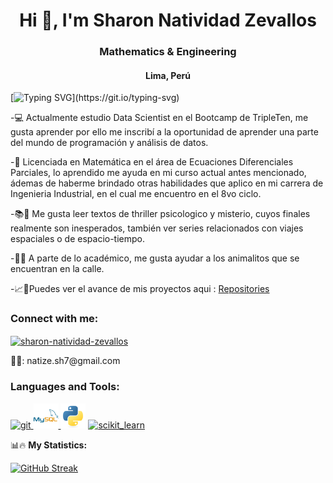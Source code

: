 <h1 align="center">Hi 👋, I'm Sharon Natividad Zevallos</h1>
<h3 align="center">Mathematics & Engineering</h3>
<h4 align="center">Lima, Perú</h4>

[![Typing SVG](https://readme-typing-svg.herokuapp.com?font=Fira+Code&pause=1000&color=F73B9B&random=false&width=435&lines=About+me:)](https://git.io/typing-svg)

-💻 Actualmente estudio Data Scientist en el Bootcamp de TripleTen, me gusta aprender por ello me inscribí a la oportunidad de aprender una parte del mundo de programación y análisis de datos.

-📜 Licenciada en Matemática en el área de Ecuaciones Diferenciales Parciales, lo aprendido me ayuda en mi curso actual antes mencionado, ádemas de haberme brindado otras habilidades que aplico en mi carrera de Ingenieria Industrial, en el cual me encuentro en el 8vo ciclo.

-📚🔎 Me gusta leer textos de thriller psicologico y misterio, cuyos finales realmente son inesperados, también ver series relacionados con viajes espaciales o de espacio-tiempo.

-🐶🐱 A parte de lo académico, me gusta ayudar a los animalitos que se encuentran en la calle.

-📈🔎Puedes ver el avance de mis proyectos aqui : [Repositories](https://github.com/SharonNatize)

<h3 align="left">Connect with me:</h3>
<p align="left">
<a href="https://linkedin.com/in/sharon-natividad-zevallos" target="blank"><img align="center" src="https://raw.githubusercontent.com/rahuldkjain/github-profile-readme-generator/master/src/images/icons/Social/linked-in-alt.svg" alt="sharon-natividad-zevallos" height="30" width="40" /></a>
</p>
📧🔗: natize.sh7@gmail.com

<h3 align="left">Languages and Tools:</h3>
<p align="left"> <a href="https://git-scm.com/" target="_blank" rel="noreferrer"> <img src="https://www.vectorlogo.zone/logos/git-scm/git-scm-icon.svg" alt="git" width="40" height="40"/> </a> <a href="https://www.mysql.com/" target="_blank" rel="noreferrer"> <img src="https://raw.githubusercontent.com/devicons/devicon/master/icons/mysql/mysql-original-wordmark.svg" alt="mysql" width="40" height="40"/> </a> <a href="https://www.python.org" target="_blank" rel="noreferrer"> <img src="https://raw.githubusercontent.com/devicons/devicon/master/icons/python/python-original.svg" alt="python" width="40" height="40"/></a> <a href="https://scikit-learn.org/" target="_blank" rel="noreferrer"> <img src="https://upload.wikimedia.org/wikipedia/commons/0/05/Scikit_learn_logo_small.svg" alt="scikit_learn" width="40" height="40"/> </a> </p>

📊🔥 **My Statistics:**

[![GitHub Streak](https://streak-stats.demolab.com/?user=SharonNatize&theme=dark&background=000000)](https://git.io/streak-stats)

